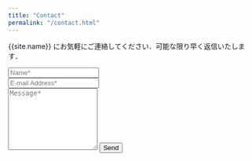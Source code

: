 ```yaml
---
title: "Contact"
permalink: "/contact.html"
---
```


<form action="https://formspree.io/f/xjvjjbdy" method="POST">    
<p class="mb-4">{{site.name}} にお気軽にご連絡してください．可能な限り早く返信いたします．</p>
<div class="form-group row">
<div class="col-md-6">
<input class="form-control" type="text" name="name" placeholder="Name*" required>
</div>
<div class="col-md-6">
<input class="form-control" type="email" name="_replyto" placeholder="E-mail Address*" required>
</div>
</div>
<textarea rows="8" class="form-control mb-3" name="message" placeholder="Message*" required></textarea>    
<input class="btn btn-success" type="submit" value="Send">
</form>